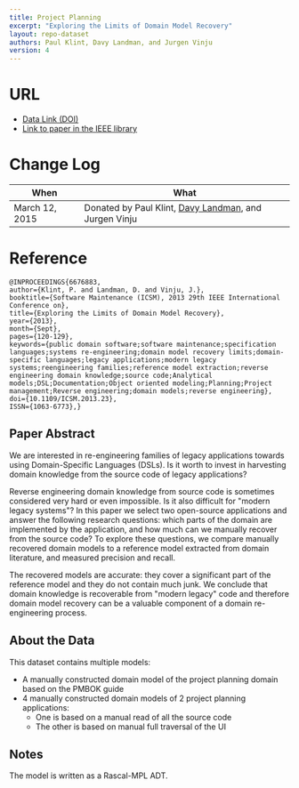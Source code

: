 ```yaml
---
title: Project Planning
excerpt: "Exploring the Limits of Domain Model Recovery"
layout: repo-dataset
authors: Paul Klint, Davy Landman, and Jurgen Vinju
version: 4
---
```



# URL

* [Data Link (DOI)](https://doi.org/10.5281/zenodo.3224803/)
* [Link to paper in the IEEE library](http://ieeexplore.ieee.org/xpl/articleDetails.jsp?arnumber=6676883)

# Change Log

When | What
---- | ----
March 12, 2015 | Donated by Paul Klint, [Davy Landman](mailto:davy.landman@gmail.com), and Jurgen Vinju

# Reference
```
@INPROCEEDINGS{6676883,
author={Klint, P. and Landman, D. and Vinju, J.},
booktitle={Software Maintenance (ICSM), 2013 29th IEEE International Conference on},
title={Exploring the Limits of Domain Model Recovery},
year={2013},
month={Sept},
pages={120-129},
keywords={public domain software;software maintenance;specification languages;systems re-engineering;domain model recovery limits;domain-specific languages;legacy applications;modern legacy systems;reengineering families;reference model extraction;reverse engineering domain knowledge;source code;Analytical models;DSL;Documentation;Object oriented modeling;Planning;Project management;Reverse engineering;domain models;reverse engineering},
doi={10.1109/ICSM.2013.23},
ISSN={1063-6773},}
```

## Paper Abstract
We are interested in re-engineering families of legacy applications towards
using Domain-Specific Languages (DSLs). Is it worth to invest in harvesting
domain knowledge from the source code of legacy applications?

Reverse engineering domain knowledge from source code is sometimes
considered very hard or even impossible. Is it also difficult for "modern
legacy systems"? In this paper we select two open-source applications and
answer the following research questions: which parts of the domain are
implemented by the application, and how much can we manually recover from
the source code? To explore these questions, we compare manually recovered
domain models to a reference model extracted from domain literature, and
measured precision and recall.

The recovered models are accurate: they cover a significant part of the
reference model and they do not contain much junk. We conclude that domain
knowledge is recoverable from "modern legacy" code and therefore domain
model recovery can be a valuable component of a domain re-engineering
process.

## About the Data

This dataset contains multiple models:

+ A manually constructed domain model of the project planning domain based on
  the PMBOK guide
+ 4 manually constructed domain models of 2 project planning applications:
  + One is based on a manual read of all the source code
  + The other is based on manual full traversal of the UI

## Notes
The model is written as a Rascal-MPL ADT.
